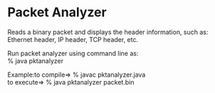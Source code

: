 # Packet Analyzer  
Reads a binary packet and displays the header information, such as: Ethernet header, IP header, TCP header, etc.  

Run packet analyzer using command line as:  
    % java pktanalyzer <data file name>  

Example:to compile=>  % javac pktanalyzer.java  
        to execute=>  % java pktanalyzer packet.bin

